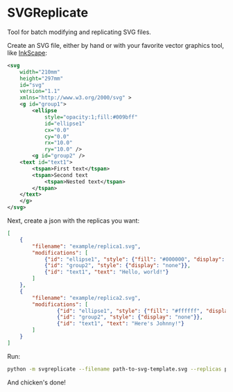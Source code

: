 # SVGReplicate 

Tool for batch modifying and replicating SVG files. 

Create an SVG file, either by hand or with your favorite vector graphics tool, like [InkScape](https://inkscape.org):

```xml
<svg
    width="210mm"
    height="297mm" 
    id="svg" 
    version="1.1"
    xmlns="http://www.w3.org/2000/svg" >
    <g id="group1">
        <ellipse
            style="opacity:1;fill:#009bff"
            id="ellipse1"
            cx="0.0"
            cy="0.0"
            rx="10.0"
            ry="10.0" />
        <g id="group2" />
    <text id="text1">
        <tspan>First text</tspan>
        <tspan>Second text 
            <tspan>Nested text</tspan> 
        </tspan>
    </text>
    </g>
</svg>
```

Next, create a json with the replicas you want: 

```json
[
    {
        "filename": "example/replica1.svg", 
        "modifications": [
        	{"id": "ellipse1", "style": {"fill": "#000000", "display": "none"}},
        	{"id": "group2", "style": {"display": "none"}},
        	{"id": "text1", "text": "Hello, world!"}
        ]
    },
    {
        "filename": "example/replica2.svg",
        "modifications": [
                {"id": "ellipse1", "style": {"fill": "#ffffff", "display": "none"}},
                {"id": "group2", "style": {"display": "none"}},
                {"id": "text1", "text": "Here's Johnny!"}
        ]
    }
]
```

Run:

```bash 
python -m svgreplicate --filename path-to-svg-template.svg --replicas path-to-replicas-config.json 
```

And chicken's done!
